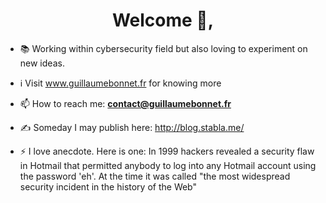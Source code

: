 <h1 align="center">Welcome 👋,</h1>

- 📚 Working within cybersecurity field but also loving to experiment on new ideas.
- ℹ Visit www.guillaumebonnet.fr for knowing more
- 📫 How to reach me: **contact@guillaumebonnet.fr**
- ✍️ Someday I may publish here: http://blog.stabla.me/
  
- ⚡ I love anecdote. Here is one: In 1999 hackers revealed a security flaw in Hotmail that permitted anybody to log into any Hotmail account using the password 'eh'. At the time it was called "the most widespread security incident in the history of the Web"


